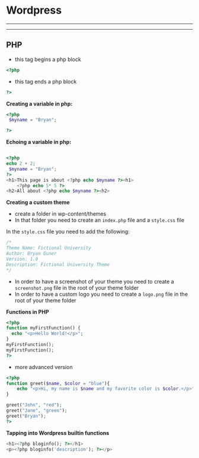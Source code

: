 # Wordpress

---

---

## PHP

- this tag begins a php block

```php
<?php
```

- this tag ends a php block

```php
?>
```


**Creating a variable in php:**

```php
<?php 
 $myname = "Bryan";

?>

```


**Echoing a variable in php:**

```php

<?php 
echo 2 + 2;
 $myname = "Bryan";
?>
<h1>This page is about <?php echo $myname ?><h1>
    <?php echo 5* 5 ?>
<h2>All about <?php echo $myname ?><h2>

```


**Creating a custom theme**

- create a folder in wp-content/themes
- In that folder you need to create an `index.php` file and a `style.css` file

In the `style.css` file you need to add the following:

```css
/*
Theme Name: Fictional University
Author: Bryan Guner
Version: 1.0
Description: Fictional University Theme
*/
```

- In order to have a screenshot of your theme you need to create a `screenshot.png` file in the root of your theme folder
-  In order to have a custom logo you need to create a `logo.png` file in the root of your theme folder



**Functions in PHP**

```php
<?php
function myFirstFunction() {
  echo "<p>Hello World!</p>";
}
myFirstFunction();
myFirstFunction();
?>

```
- more advanced version

```php
<?php
function greet($name, $color = "blue"){
    echo "<p>Hi, my name is $name and my favorite color is $color.</p>";
}

greet("John", "red");
greet("Jane", "green");
greet("Bryan");
?>


```


**Tapping into Wordpress builtin functions**

```php
<h1><?php bloginfo(); ?></h1>
<p><?php bloginfo('description'); ?></p>

```
